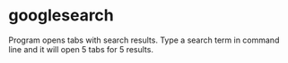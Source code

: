 # googlesearch

Program opens tabs with search results. Type a search term in command line and it will open 5 tabs for 5 results.
